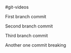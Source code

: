 #git-videos

First branch commit

Second branch commit

Third branch commit

Another one commit breaking